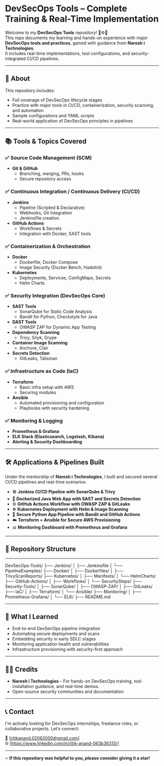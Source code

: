 # DevSecOps Tools – Complete Training & Real-Time Implementation

Welcome to my **DevSecOps Tools** repository! 🔐⚙️🚀  
This repo documents my learning and hands-on experience with major **DevSecOps tools and practices**, gained with guidance from **Naresh i Technologies**.  
It includes real-time implementations, tool configurations, and security-integrated CI/CD pipelines.

---

## 📘 About

This repository includes:
- Full coverage of DevSecOps lifecycle stages
- Practice with major tools in CI/CD, containerization, security scanning, and automation
- Sample configurations and YAML scripts
- Real-world application of DevSecOps principles in pipelines

---

## 📚 Tools & Topics Covered

### ✅ Source Code Management (SCM)
- **Git & GitHub**
  - Branching, merging, PRs, hooks
  - Secure repository access

### ✅ Continuous Integration / Continuous Delivery (CI/CD)
- **Jenkins**
  - Pipeline (Scripted & Declarative)
  - Webhooks, Git Integration
  - Jenkinsfile creation
- **GitHub Actions**
  - Workflows & Secrets
  - Integration with Docker, SAST tools

### ✅ Containerization & Orchestration
- **Docker**
  - Dockerfile, Docker Compose
  - Image Security (Docker Bench, Hadolint)
- **Kubernetes**
  - Deployments, Services, ConfigMaps, Secrets
  - Helm Charts

### ✅ Security Integration (DevSecOps Core)
- **SAST Tools**
  - SonarQube for Static Code Analysis
  - Bandit for Python, Checkstyle for Java
- **DAST Tools**
  - OWASP ZAP for Dynamic App Testing
- **Dependency Scanning**
  - Trivy, Snyk, Grype
- **Container Image Scanning**
  - Anchore, Clair
- **Secrets Detection**
  - GitLeaks, Talisman

### ✅ Infrastructure as Code (IaC)
- **Terraform**
  - Basic infra setup with AWS
  - Securing modules
- **Ansible**
  - Automated provisioning and configuration
  - Playbooks with security hardening

### ✅ Monitoring & Logging
- **Prometheus & Grafana**
- **ELK Stack (Elasticsearch, Logstash, Kibana)**
- **Alerting & Security Dashboarding**

---

## 🛠️ Applications & Pipelines Built

Under the mentorship of **Naresh i Technologies**, I built and secured several CI/CD pipelines and real-time scenarios:

- 🛠️ **Jenkins CI/CD Pipeline with SonarQube & Trivy**
- 🐳 **Dockerized Java Web App with SAST and Secrets Detection**
- ⚙️ **GitHub Actions Workflow with OWASP ZAP & GitLeaks**
- ☸️ **Kubernetes Deployment with Helm & Image Scanning**
- 🧪 **Secure Python App Pipeline with Bandit and GitHub Actions**
- ☁️ **Terraform + Ansible for Secure AWS Provisioning**
- 📊 **Monitoring Dashboard with Prometheus and Grafana**

---

## 📂 Repository Structure

---

DevSecOps-Tools/
├── Jenkins/
│ ├── Jenkinsfile
│ └── PipelineExamples/
├── Docker/
│ ├── Dockerfiles/
│ ├── TrivyScanReports/
├── Kubernetes/
│ ├── Manifests/
│ └── HelmCharts/
├── GitHub-Actions/
│ ├── Workflows/
│ └── SecuritySteps/
├── Security-Tools/
│ ├── SonarQube/
│ ├── OWASP-ZAP/
│ ├── GitLeaks/
├── IaC/
│ ├── Terraform/
│ └── Ansible/
├── Monitoring/
│ ├── Prometheus-Grafana/
│ └── ELK/
├── README.md

---

## 🧠 What I Learned

- End-to-end DevSecOps pipeline integration
- Automating secure deployments and scans
- Embedding security in early SDLC stages
- Monitoring application health and vulnerabilities
- Infrastructure provisioning with security-first approach

---

## 🧑‍🏫 Credits

- **Naresh i Technologies** – For hands-on DevSecOps training, tool installation guidance, and real-time demos.
- Open-source security communities and documentation

---

## 📞 Contact

I'm actively looking for DevSecOps internships, freelance roles, or collaborative projects. Let’s connect:

📧 [ritikanand.02062000@gmail.com]  
🌐 [https://www.linkedin.com/in/ritik-anand-063b36313/]

---

⭐ **If this repository was helpful to you, please consider giving it a star!**
